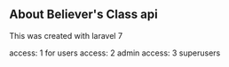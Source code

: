 

## About Believer's Class api

This was created with laravel 7

access: 1 for users
access: 2 admin
access: 3 superusers

